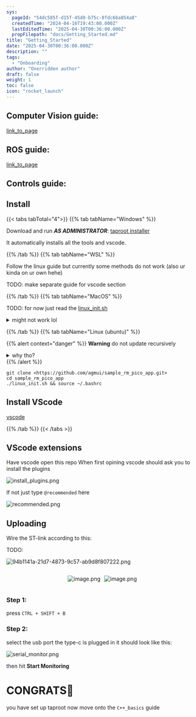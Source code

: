 ```yaml
---
sys:
  pageId: "54dc585f-d15f-45d0-b75c-8fdc66a854a8"
  createdTime: "2024-04-16T19:43:00.000Z"
  lastEditedTime: "2025-04-30T00:36:00.000Z"
  propFilepath: "docs/Getting_Started.md"
title: "Getting_Started"
date: "2025-04-30T00:36:00.000Z"
description: ""
tags:
  - "Onboarding"
author: "Overridden author"
draft: false
weight: 1
toc: false
icon: "rocket_launch"
---
```


## Computer Vision guide:

[link_to_page](86d45bc0-388b-4d26-8848-44f255f73d0e)

## ROS guide:

[link_to_page](3c76c1de-ec8f-46d6-8b0a-294005edc2d5)

## Controls guide:

## Install

{{< tabs tabTotal="4">}}
{{% tab tabName="Windows" %}}

Download and run _**AS ADMINISTRATOR**_: [taproot installer](https://github.com/Thornbots/TeachingFreshies/releases/tag/1.0)

It automatically installs all the tools and vscode.

{{% /tab %}}
{{% tab tabName="WSL" %}}

Follow the linux guide but currently some methods do not work (also ur kinda on ur own hehe)

TODO: make separate guide for vscode section

{{% /tab %}}
{{% tab tabName="MacOS" %}}

TODO: for now just read the [linux_init.sh](https://github.com/agmui/sample_rm_pico_app/blob/main/linux_init.sh)

<details>
<summary>might not work lol</summary>

`brew install libusb pkg-config`

Next install: [vscode](https://code.visualstudio.com/Download)

</details>

{{% /tab %}}
{{% tab tabName="Linux (ubuntu)" %}}

{{% alert context="danger" %}}
**Warning** do not update recursively
<details>
<summary>why tho?</summary>
There are some submodules that may go on for a while (like tinyusb) and I highly
recommend you don't need to get them.
If you want to see what submodules I update just look in `linux_init.sh`
</details>
{{% /alert %}}

```shell
git clone <https://github.com/agmui/sample_rm_pico_app.git>
cd sample_rm_pico_app
./linux_init.sh && source ~/.bashrc
```

## Install VScode

[vscode](https://code.visualstudio.com/Download)

{{% /tab %}}
{{< /tabs >}}

## VScode extensions

Have vscode open this repo
When first opining vscode should ask you to install the plugins

![install_plugins.png](https://prod-files-secure.s3.us-west-2.amazonaws.com/d518164a-d88e-44d1-a4ee-3adb3bd8bce0/89bd30f0-1825-4e77-867b-0a41ce370880/install_plugins.png?X-Amz-Algorithm=AWS4-HMAC-SHA256&X-Amz-Content-Sha256=UNSIGNED-PAYLOAD&X-Amz-Credential=ASIAZI2LB466SUG5JZ2Q%2F20250726%2Fus-west-2%2Fs3%2Faws4_request&X-Amz-Date=20250726T100842Z&X-Amz-Expires=3600&X-Amz-Security-Token=IQoJb3JpZ2luX2VjEDEaCXVzLXdlc3QtMiJHMEUCIQDioirw5D%2FwGsovJQ1xv3au%2FtonPQd14zvJlSpjoSgHAAIge0zfGhucpyJZ%2FSXBsPc5yA%2FzLzbWCcdrDiQ1Gj4GapUq%2FwMIWhAAGgw2Mzc0MjMxODM4MDUiDN8gUTOZ1zGCxWmGRCrcA7XkbTV8mqPJqOmDi1Rozkm5zvaOIYzYGZCfJWrD0mw%2FJXmeqse%2F%2Fa7HNlz2I4UMjkkgYiIJkVLP2pApKC3B7vDUYyPXpbVwsoF7Fv5srvFlEMPcTVgt6x66uOPFqoBXQSRN4aTuEa2%2F1nRpz3JhXmUILlJnmjjN0ugKt6HCdF1zrFkCp8ku4YYaJAhovx%2BDmkh0xRWu5tYxE%2FL5fCXxNldn9yvJeXFanq6zm%2FMLbEZEppEruzuhpjVrxaa0tr9jPTSf6LFEAIbiVdOO%2B6AQX7eRvRucNKqWxWFM%2B240Ry7b%2FfkKhLnlBsvL114oyEKSRa%2B5R5ShITeWs4zPAD6BVIqT%2FbfTrJ8ycIjw871OdPB0RT%2Fw660iJtEnDIP2xy%2FK7OtOWEJz9vagNbDZ1HEVIpjwxEgYc5mr58rzD%2FL4TockYjRlnJo%2Bi93anMtg1kg%2Bn01nAJGMt3Ti4CSIblNzet%2F1zQ8ieDk0aC7%2FFZF3cvuFUp020adS31CkbDc3t03d2tiK9QLzUyWAn9JIdQ9E7rOMFjw0H3wvQOVeG%2FiAL9SNaQz%2FBQXvo1Vflp37EupgGo4tC8G6ToPZbD1i5iV7WS5%2F2JH%2FdhF9a%2BuoPlkrTERh426rSqASCRWRtWGFMM%2BrksQGOqUBTtXIkTv1m3OMe8NMCGwPZ8tU0ZMNUSYrfSOX%2F7SulThzXHt16%2Fj2r%2BHQq3lebEcGbU%2F6MMzyXxIbY3G2B4Tqqu2QZcxKXtN09s6CFl%2BsqDK3oCHFewLVKcFhe210X3uxRokA5tuOJyh%2B195asglKKq6OddDTwe1nSTRf%2BIaTNX%2BWkznXP8sZ8r9EPIJ9VSOtXdT52JLxduRoyibWDThkgEOUqTu0&X-Amz-Signature=b81087359eb932011893299cb7e25a45e62f45f4b3c451e5be52ee005834d62e&X-Amz-SignedHeaders=host&x-amz-checksum-mode=ENABLED&x-id=GetObject)

If not just type `@recommended` here  

![recommended.png](https://prod-files-secure.s3.us-west-2.amazonaws.com/d518164a-d88e-44d1-a4ee-3adb3bd8bce0/61e661e9-5d85-4dfc-be0d-8d2097a5e793/recommended.png?X-Amz-Algorithm=AWS4-HMAC-SHA256&X-Amz-Content-Sha256=UNSIGNED-PAYLOAD&X-Amz-Credential=ASIAZI2LB466SUG5JZ2Q%2F20250726%2Fus-west-2%2Fs3%2Faws4_request&X-Amz-Date=20250726T100842Z&X-Amz-Expires=3600&X-Amz-Security-Token=IQoJb3JpZ2luX2VjEDEaCXVzLXdlc3QtMiJHMEUCIQDioirw5D%2FwGsovJQ1xv3au%2FtonPQd14zvJlSpjoSgHAAIge0zfGhucpyJZ%2FSXBsPc5yA%2FzLzbWCcdrDiQ1Gj4GapUq%2FwMIWhAAGgw2Mzc0MjMxODM4MDUiDN8gUTOZ1zGCxWmGRCrcA7XkbTV8mqPJqOmDi1Rozkm5zvaOIYzYGZCfJWrD0mw%2FJXmeqse%2F%2Fa7HNlz2I4UMjkkgYiIJkVLP2pApKC3B7vDUYyPXpbVwsoF7Fv5srvFlEMPcTVgt6x66uOPFqoBXQSRN4aTuEa2%2F1nRpz3JhXmUILlJnmjjN0ugKt6HCdF1zrFkCp8ku4YYaJAhovx%2BDmkh0xRWu5tYxE%2FL5fCXxNldn9yvJeXFanq6zm%2FMLbEZEppEruzuhpjVrxaa0tr9jPTSf6LFEAIbiVdOO%2B6AQX7eRvRucNKqWxWFM%2B240Ry7b%2FfkKhLnlBsvL114oyEKSRa%2B5R5ShITeWs4zPAD6BVIqT%2FbfTrJ8ycIjw871OdPB0RT%2Fw660iJtEnDIP2xy%2FK7OtOWEJz9vagNbDZ1HEVIpjwxEgYc5mr58rzD%2FL4TockYjRlnJo%2Bi93anMtg1kg%2Bn01nAJGMt3Ti4CSIblNzet%2F1zQ8ieDk0aC7%2FFZF3cvuFUp020adS31CkbDc3t03d2tiK9QLzUyWAn9JIdQ9E7rOMFjw0H3wvQOVeG%2FiAL9SNaQz%2FBQXvo1Vflp37EupgGo4tC8G6ToPZbD1i5iV7WS5%2F2JH%2FdhF9a%2BuoPlkrTERh426rSqASCRWRtWGFMM%2BrksQGOqUBTtXIkTv1m3OMe8NMCGwPZ8tU0ZMNUSYrfSOX%2F7SulThzXHt16%2Fj2r%2BHQq3lebEcGbU%2F6MMzyXxIbY3G2B4Tqqu2QZcxKXtN09s6CFl%2BsqDK3oCHFewLVKcFhe210X3uxRokA5tuOJyh%2B195asglKKq6OddDTwe1nSTRf%2BIaTNX%2BWkznXP8sZ8r9EPIJ9VSOtXdT52JLxduRoyibWDThkgEOUqTu0&X-Amz-Signature=4573944e840e35a75dd64653df4ffc9b37544cd4fb82bc6bbc3fb3c09b89e5e5&X-Amz-SignedHeaders=host&x-amz-checksum-mode=ENABLED&x-id=GetObject)

## Uploading

Wire the ST-link according to this:

TODO:

![94b1141a-21d7-4873-9c57-ab9d8f807222.png](https://prod-files-secure.s3.us-west-2.amazonaws.com/d518164a-d88e-44d1-a4ee-3adb3bd8bce0/e5fad17d-ab82-4300-9f4c-505ab4b1202c/94b1141a-21d7-4873-9c57-ab9d8f807222.png?X-Amz-Algorithm=AWS4-HMAC-SHA256&X-Amz-Content-Sha256=UNSIGNED-PAYLOAD&X-Amz-Credential=ASIAZI2LB466SUG5JZ2Q%2F20250726%2Fus-west-2%2Fs3%2Faws4_request&X-Amz-Date=20250726T100842Z&X-Amz-Expires=3600&X-Amz-Security-Token=IQoJb3JpZ2luX2VjEDEaCXVzLXdlc3QtMiJHMEUCIQDioirw5D%2FwGsovJQ1xv3au%2FtonPQd14zvJlSpjoSgHAAIge0zfGhucpyJZ%2FSXBsPc5yA%2FzLzbWCcdrDiQ1Gj4GapUq%2FwMIWhAAGgw2Mzc0MjMxODM4MDUiDN8gUTOZ1zGCxWmGRCrcA7XkbTV8mqPJqOmDi1Rozkm5zvaOIYzYGZCfJWrD0mw%2FJXmeqse%2F%2Fa7HNlz2I4UMjkkgYiIJkVLP2pApKC3B7vDUYyPXpbVwsoF7Fv5srvFlEMPcTVgt6x66uOPFqoBXQSRN4aTuEa2%2F1nRpz3JhXmUILlJnmjjN0ugKt6HCdF1zrFkCp8ku4YYaJAhovx%2BDmkh0xRWu5tYxE%2FL5fCXxNldn9yvJeXFanq6zm%2FMLbEZEppEruzuhpjVrxaa0tr9jPTSf6LFEAIbiVdOO%2B6AQX7eRvRucNKqWxWFM%2B240Ry7b%2FfkKhLnlBsvL114oyEKSRa%2B5R5ShITeWs4zPAD6BVIqT%2FbfTrJ8ycIjw871OdPB0RT%2Fw660iJtEnDIP2xy%2FK7OtOWEJz9vagNbDZ1HEVIpjwxEgYc5mr58rzD%2FL4TockYjRlnJo%2Bi93anMtg1kg%2Bn01nAJGMt3Ti4CSIblNzet%2F1zQ8ieDk0aC7%2FFZF3cvuFUp020adS31CkbDc3t03d2tiK9QLzUyWAn9JIdQ9E7rOMFjw0H3wvQOVeG%2FiAL9SNaQz%2FBQXvo1Vflp37EupgGo4tC8G6ToPZbD1i5iV7WS5%2F2JH%2FdhF9a%2BuoPlkrTERh426rSqASCRWRtWGFMM%2BrksQGOqUBTtXIkTv1m3OMe8NMCGwPZ8tU0ZMNUSYrfSOX%2F7SulThzXHt16%2Fj2r%2BHQq3lebEcGbU%2F6MMzyXxIbY3G2B4Tqqu2QZcxKXtN09s6CFl%2BsqDK3oCHFewLVKcFhe210X3uxRokA5tuOJyh%2B195asglKKq6OddDTwe1nSTRf%2BIaTNX%2BWkznXP8sZ8r9EPIJ9VSOtXdT52JLxduRoyibWDThkgEOUqTu0&X-Amz-Signature=2e72e18a71ecf9f980cde1f6412f5d4ec5403aefa1937e47bfe5b9eaac884373&X-Amz-SignedHeaders=host&x-amz-checksum-mode=ENABLED&x-id=GetObject)

<div style="display: flex;flex-direction: row; column-gap:10px; max-width: 630px;justify-content: center;">
<div>

![image.png](https://prod-files-secure.s3.us-west-2.amazonaws.com/d518164a-d88e-44d1-a4ee-3adb3bd8bce0/210ecb78-1116-4d7b-b9b7-2292f66fa2c2/image.png?X-Amz-Algorithm=AWS4-HMAC-SHA256&X-Amz-Content-Sha256=UNSIGNED-PAYLOAD&X-Amz-Credential=ASIAZI2LB4667FUTF7ZC%2F20250726%2Fus-west-2%2Fs3%2Faws4_request&X-Amz-Date=20250726T100845Z&X-Amz-Expires=3600&X-Amz-Security-Token=IQoJb3JpZ2luX2VjEDEaCXVzLXdlc3QtMiJHMEUCIQDpPC17HQeTYackCUVCZBwvj0Lw84G3uAg8cYpCYxm%2BSwIgHLPctgPrgvbIcKZfG6t7Ir%2FhT9GHmxKeFkTDf60Ll48q%2FwMIWhAAGgw2Mzc0MjMxODM4MDUiDN3lnGiKNqgzhIXwXCrcA94o68FzbaA%2Bd9HHE4%2FFp9fPbZGqvw8dFYn8rAvKwEn%2Bzezt3oJaIZ5iaY3vLT3rxDqN3ZfaDLYDUb5JCaP%2BZQJ3yx0fuIVpwqkTOt%2FbJxqXYNWwQA7PdSn0KQlTtNUx5GT3eSLu0rpOBin90s0wUnUOH5Ws1qUerEuZT%2BwEbUxGyIeELUlLuX8X3A4rOMOWHkou6AusNM5HYKXbX7zROgcNfgpuj0StVgceZaRygSrH3r2eLSNheXAEMOWwE3IoKiL9%2Foj%2BJny5cBTeYmXUGLAqcC8%2F0CnfsV0Kr03hUUdAaEdEWjWmA%2FVozLXWTFuiN8KI4fnhPMeVDGrZw05iKjsqrCqUvpOsf5ordLfUZVqLjFAN9IgI9UkyZ9z4y8b5NsM7aYTM5r8djihV4wYZW5kDOMIyRs4VNBK2v6Uxyw%2B8PpU2Dl6luL5yjDuQgLi2TQ7I6eJ9a3qNHDifP4NV6AOPg5yaaZQa10hiOZYJ2HxW4H%2FwZEFFET%2Fi77Z8EWRgNUSucSclP0e2x3%2FGAxhrNvYOU5QU1NsMfu4hhHU66FfFK1czLWIosAtSbXOesEkxzqv7cl6rlVOR08mdjxIwu8qhye4X4%2BtVjMGeu9NUKsR%2BFz3mWMOJpVaS7c1WMJSrksQGOqUBlgPJFl1WSDfuQvlg%2FuCHlg%2FGfEkO9gnWV7ZUxIdwby%2FgUZMXEcT29fsBgpx5yJwC%2BDILInNIxDhUdakMTOommStwC7HMXY9xbSm7wtIyjb1iizNsH8OMMPPBgqq9P%2FWQwFr7iYe6GlcBPd%2FtEaE0F9CTbQxvV2RU4gl8FCZHHpFPyCUzQr6hCXE%2Bc672SUE4GZnIgmsFM27PelmrdM8Z3ZOtq%2FAY&X-Amz-Signature=50dbe6d6a17657c8f2614a7eedb7df2bb3fd7ef7885de3f8c43ef6c7bde96ef3&X-Amz-SignedHeaders=host&x-amz-checksum-mode=ENABLED&x-id=GetObject)

</div>
<div>

![image.png](https://prod-files-secure.s3.us-west-2.amazonaws.com/d518164a-d88e-44d1-a4ee-3adb3bd8bce0/33a0fd0f-8ca6-4a86-8e09-26e95ded1fff/image.png?X-Amz-Algorithm=AWS4-HMAC-SHA256&X-Amz-Content-Sha256=UNSIGNED-PAYLOAD&X-Amz-Credential=ASIAZI2LB466SF2FANTN%2F20250726%2Fus-west-2%2Fs3%2Faws4_request&X-Amz-Date=20250726T100845Z&X-Amz-Expires=3600&X-Amz-Security-Token=IQoJb3JpZ2luX2VjEDEaCXVzLXdlc3QtMiJHMEUCIBNj0exanNW72UN6%2Fjw9MnacOOm6%2FTZeg1%2FNDyViynM1AiEAqIU3MOnchGJY9K6vGZTy4neeIMBBq%2F5Ur3oHoyojeGYq%2FwMIWhAAGgw2Mzc0MjMxODM4MDUiDBKuttwM%2FCq2%2BCpIRircA%2FN95PyLOqr4AJCHnyoSVGRLP%2FdltA4yXEElK0nnD6uHXzv9sT3h9A6yiySSxZjwjxm5Vs5eqwYlZCff%2B%2BAdlfxZ5NTyKpI7uft7u5mT0xmf237FV%2FCvXb0nK1tSPv8lNE2bm%2FPjOLty32L7vC8DwZ2SI2RqNK5ncxeWVG0bjRHrIUBBU0E%2FYwom5K%2BA%2FafspqklEcirwm4DG12Xf5xCzP%2BcWRDvRuP5R6MgD1VqEf8nolxy%2BYruCcxXJODyTsO3gknfJjzqSTNyG09a%2BdoXFVoxmyhDSWjpiG7xRPTpMKvgEJQ2pdwId35KRwoE%2BAoWyY1AEgwti8SlEGD2mNov9I3AW8ETPxCUCqXFHdwo0KwMrdm8XVjDuicQR%2Baq98qc9mnbY7RDDv%2FRkq%2F7Owv04S91MhWi12%2FdYYzgk5Ovt2Vgy3hlRAXt19ozb5KFlZJ%2F0fjGZ1KcvaUn7emcobO1pLQHCkdZWnMLgBGADXMO0I6y%2FTkEXzvFHODpHwOPob7Jq0D6IaOtKAgcBXlrjEi5iphGnPuZ1iwYdLuK09X0ULjYUYsngF4AhLGR1ztpf5qOV%2FtTFXbh8Xg5QYEpf9i3iUgiQwbvnr9s5FTVCXNF04dU464rVzxSgZhbs%2FJfMMSrksQGOqUBGWFUQq1WYfS9%2BS%2F1Fq3%2BE%2FnH%2BR6EBJrndbPZ9oxJLdqEQfUwrR903YhSMD9NcZsJnxxCL3eI1FCUWB7QYdC33X9ILliwQmrdVoxrGO5tDcc5AjnSYT6%2BhiVLw328I261uBrx1f1x9iDmMHhlw19%2Fy24TqKd1%2FgaBA38vVRw6PKB0nYmO8EFH0k3osvOmCdjdSTU9qVMC4bwLcTAjtAzgoto16m64&X-Amz-Signature=18b4fd01c586d2ad23a96173e020734a163c52f3601990384fb9716eda1cb0dc&X-Amz-SignedHeaders=host&x-amz-checksum-mode=ENABLED&x-id=GetObject)

</div>
</div>

### Step 1:

press `CTRL + SHIFT + B`

### Step 2:

select the usb port the type-c is plugged in it should look like this:

![serial_monitor.png](https://prod-files-secure.s3.us-west-2.amazonaws.com/d518164a-d88e-44d1-a4ee-3adb3bd8bce0/f03f4774-05d4-4393-b6a0-d5efb6d315ab/serial_monitor.png?X-Amz-Algorithm=AWS4-HMAC-SHA256&X-Amz-Content-Sha256=UNSIGNED-PAYLOAD&X-Amz-Credential=ASIAZI2LB466SUG5JZ2Q%2F20250726%2Fus-west-2%2Fs3%2Faws4_request&X-Amz-Date=20250726T100842Z&X-Amz-Expires=3600&X-Amz-Security-Token=IQoJb3JpZ2luX2VjEDEaCXVzLXdlc3QtMiJHMEUCIQDioirw5D%2FwGsovJQ1xv3au%2FtonPQd14zvJlSpjoSgHAAIge0zfGhucpyJZ%2FSXBsPc5yA%2FzLzbWCcdrDiQ1Gj4GapUq%2FwMIWhAAGgw2Mzc0MjMxODM4MDUiDN8gUTOZ1zGCxWmGRCrcA7XkbTV8mqPJqOmDi1Rozkm5zvaOIYzYGZCfJWrD0mw%2FJXmeqse%2F%2Fa7HNlz2I4UMjkkgYiIJkVLP2pApKC3B7vDUYyPXpbVwsoF7Fv5srvFlEMPcTVgt6x66uOPFqoBXQSRN4aTuEa2%2F1nRpz3JhXmUILlJnmjjN0ugKt6HCdF1zrFkCp8ku4YYaJAhovx%2BDmkh0xRWu5tYxE%2FL5fCXxNldn9yvJeXFanq6zm%2FMLbEZEppEruzuhpjVrxaa0tr9jPTSf6LFEAIbiVdOO%2B6AQX7eRvRucNKqWxWFM%2B240Ry7b%2FfkKhLnlBsvL114oyEKSRa%2B5R5ShITeWs4zPAD6BVIqT%2FbfTrJ8ycIjw871OdPB0RT%2Fw660iJtEnDIP2xy%2FK7OtOWEJz9vagNbDZ1HEVIpjwxEgYc5mr58rzD%2FL4TockYjRlnJo%2Bi93anMtg1kg%2Bn01nAJGMt3Ti4CSIblNzet%2F1zQ8ieDk0aC7%2FFZF3cvuFUp020adS31CkbDc3t03d2tiK9QLzUyWAn9JIdQ9E7rOMFjw0H3wvQOVeG%2FiAL9SNaQz%2FBQXvo1Vflp37EupgGo4tC8G6ToPZbD1i5iV7WS5%2F2JH%2FdhF9a%2BuoPlkrTERh426rSqASCRWRtWGFMM%2BrksQGOqUBTtXIkTv1m3OMe8NMCGwPZ8tU0ZMNUSYrfSOX%2F7SulThzXHt16%2Fj2r%2BHQq3lebEcGbU%2F6MMzyXxIbY3G2B4Tqqu2QZcxKXtN09s6CFl%2BsqDK3oCHFewLVKcFhe210X3uxRokA5tuOJyh%2B195asglKKq6OddDTwe1nSTRf%2BIaTNX%2BWkznXP8sZ8r9EPIJ9VSOtXdT52JLxduRoyibWDThkgEOUqTu0&X-Amz-Signature=b8dbc21e97d8536c15d3a35b95d653da114b797185d611aa73feb422f4f57258&X-Amz-SignedHeaders=host&x-amz-checksum-mode=ENABLED&x-id=GetObject)

then hit **Start Monitoring**

# CONGRATS🎉

you have set up taproot now move onto the `C++_basics` guide
